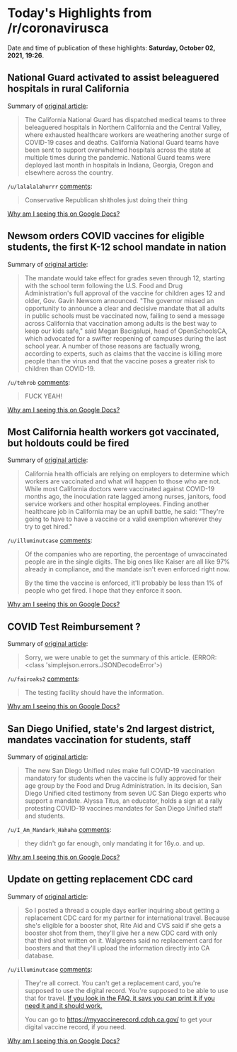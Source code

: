 # Today's Highlights from /r/coronavirusca

Date and time of publication of these highlights: **Saturday, October 02, 2021, 19:26**.

## National Guard activated to assist beleaguered hospitals in rural California

Summary of [original article](https://www.latimes.com/california/story/2021-10-01/national-guard-activated-to-assist-beleaguered-hospitals-in-rural-california):

> The California National Guard has dispatched medical teams to three beleaguered hospitals in Northern California and the Central Valley, where exhausted healthcare workers are weathering another surge of COVID-19 cases and deaths. California National Guard teams have been sent to support overwhelmed hospitals across the state at multiple times during the pandemic. National Guard teams were deployed last month in hospitals in Indiana, Georgia, Oregon and elsewhere across the country.

`/u/lalalalahurrr` [comments](https://www.reddit.com/r/CoronavirusCA/comments/pzuep6/national_guard_activated_to_assist_beleaguered/):

> Conservative Republican shitholes just doing their thing

[Why am I seeing this on Google Docs?](https://docs.google.com/document/d/1Dc6We63vOXIZsc0op-Bt4abqkYjXzOigalQqFxmvvbM/edit?usp=sharing)

## Newsom orders COVID vaccines for eligible students, the first K-12 school mandate in nation

Summary of [original article](https://www.latimes.com/california/story/2021-10-01/newsom-sets-covid-vaccine-mandate-across-california-schools):

> The mandate would take effect for grades seven through 12, starting with the school term following the U.S. Food and Drug Administration's full approval of the vaccine for children ages 12 and older, Gov. Gavin Newsom announced. "The governor missed an opportunity to announce a clear and decisive mandate that all adults in public schools must be vaccinated now, failing to send a message across California that vaccination among adults is the best way to keep our kids safe," said Megan Bacigalupi, head of OpenSchoolsCA, which advocated for a swifter reopening of campuses during the last school year. A number of those reasons are factually wrong, according to experts, such as claims that the vaccine is killing more people than the virus and that the vaccine poses a greater risk to children than COVID-19.

`/u/tehrob` [comments](https://www.reddit.com/r/CoronavirusCA/comments/pzd6no/newsom_orders_covid_vaccines_for_eligible/):

> FUCK YEAH!

[Why am I seeing this on Google Docs?](https://docs.google.com/document/d/1Dc6We63vOXIZsc0op-Bt4abqkYjXzOigalQqFxmvvbM/edit?usp=sharing)

## Most California health workers got vaccinated, but holdouts could be fired

Summary of [original article](https://www.latimes.com/california/story/2021-10-01/most-california-health-workers-got-vaccinated-but-holdouts-could-be-fired):

> California health officials are relying on employers to determine which workers are vaccinated and what will happen to those who are not. While most California doctors were vaccinated against COVID-19 months ago, the inoculation rate lagged among nurses, janitors, food service workers and other hospital employees. Finding another healthcare job in California may be an uphill battle, he said: "They're going to have to have a vaccine or a valid exemption wherever they try to get hired."

`/u/illuminutcase` [comments](https://www.reddit.com/r/CoronavirusCA/comments/pze7ha/most_california_health_workers_got_vaccinated_but/):

> Of the companies who are reporting, the percentage of unvaccinated people are in the single digits.  The big ones like Kaiser are all like 97% already in compliance, and the mandate isn't even enforced right now. 
> 
> By the time the vaccine is enforced, it'll probably be less than 1% of people who get fired.  I hope that they enforce it soon.

[Why am I seeing this on Google Docs?](https://docs.google.com/document/d/1Dc6We63vOXIZsc0op-Bt4abqkYjXzOigalQqFxmvvbM/edit?usp=sharing)

## COVID Test Reimbursement ?

Summary of [original article](https://www.reddit.com/r/CoronavirusCA/comments/pzlxda/covid_test_reimbursement/):

> Sorry, we were unable to get the summary of this article. (ERROR: <class 'simplejson.errors.JSONDecodeError'>)

`/u/fairoaks2` [comments](https://www.reddit.com/r/CoronavirusCA/comments/pzlxda/covid_test_reimbursement/):

> The testing facility should have the information.

[Why am I seeing this on Google Docs?](https://docs.google.com/document/d/1Dc6We63vOXIZsc0op-Bt4abqkYjXzOigalQqFxmvvbM/edit?usp=sharing)

## San Diego Unified, state's 2nd largest district, mandates vaccination for students, staff

Summary of [original article](https://www.latimes.com/california/story/2021-09-29/san-diego-unified-to-recommend-mandated-vaccines-for-staff-eligible-students):

> The new San Diego Unified rules make full COVID-19 vaccination mandatory for students when the vaccine is fully approved for their age group by the Food and Drug Administration. In its decision, San Diego Unified cited testimony from seven UC San Diego experts who support a mandate. Alyssa Titus, an educator, holds a sign at a rally protesting COVID-19 vaccines mandates for San Diego Unified staff and students.

`/u/I_Am_Mandark_Hahaha` [comments](https://www.reddit.com/r/CoronavirusCA/comments/pyhz2c/san_diego_unified_states_2nd_largest_district/):

> they didn't go far enough, only mandating it for 16y.o. and up.

[Why am I seeing this on Google Docs?](https://docs.google.com/document/d/1Dc6We63vOXIZsc0op-Bt4abqkYjXzOigalQqFxmvvbM/edit?usp=sharing)

## Update on getting replacement CDC card

Summary of [original article](https://www.reddit.com/r/CoronavirusCA/comments/pynn81/update_on_getting_replacement_cdc_card/):

> So I posted a thread a couple days earlier inquiring about getting a replacement CDC card for my partner for international travel. Because she's eligible for a booster shot, Rite Aid and CVS said if she gets a booster shot from them, they'll give her a new CDC card with only that third shot written on it. Walgreens said no replacement card for boosters and that they'll upload the information directly into CA database.

`/u/illuminutcase` [comments](https://www.reddit.com/r/CoronavirusCA/comments/pynn81/update_on_getting_replacement_cdc_card/):

> They're all correct.  You can't get a replacement card, you're supposed to use the digital record.  You're supposed to be able to use that for travel.  [If you look in the FAQ, it says you can print it if you need it and it should work.](https://i.imgur.com/W0LDR7S.png)
> 
> You can go to https://myvaccinerecord.cdph.ca.gov/ to get your digital vaccine record, if you need.

[Why am I seeing this on Google Docs?](https://docs.google.com/document/d/1Dc6We63vOXIZsc0op-Bt4abqkYjXzOigalQqFxmvvbM/edit?usp=sharing)

